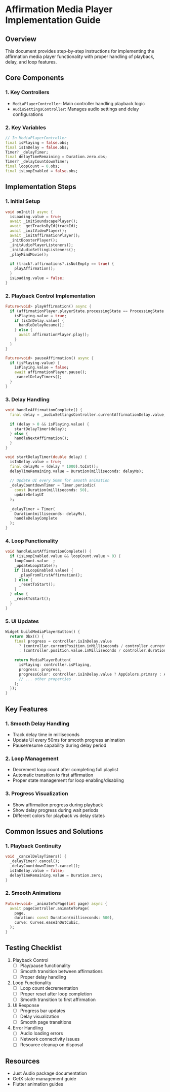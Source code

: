 
# Affirmation Media Player Implementation Guide

## Overview
This document provides step-by-step instructions for implementing the affirmation media player functionality with proper handling of playback, delay, and loop features.

## Core Components

### 1. Key Controllers
- `MediaPlayerController`: Main controller handling playback logic
- `AudioSettingsController`: Manages audio settings and delay configurations

### 2. Key Variables
```dart
// In MediaPlayerController
final isPlaying = false.obs;
final isInDelay = false.obs;
Timer? _delayTimer;
final delayTimeRemaining = Duration.zero.obs;
Timer? _delayCountdownTimer;
final loopCount = 0.obs;
final isLoopEnabled = false.obs;
```

## Implementation Steps

### 1. Initial Setup
```dart
void onInit() async {
  isLoading.value = true;
  await _initSoundscapePlayer();
  await _getTracksById(trackId);
  await _initVideoPlayer();
  await _initAffirmationPlayer();
  _initBoosterPlayer();
  _initAudioPlayerListeners();
  _initAudioSettingListeners();
  _playMindMovie();
  
  if (track?.affirmations?.isNotEmpty == true) {
    playAffirmation();
  }
  isLoading.value = false;
}
```

### 2. Playback Control Implementation
```dart
Future<void> playAffirmation() async {
  if (affirmationPlayer.playerState.processingState == ProcessingState.ready && !isPlaying.value) {
    isPlaying.value = true;
    if (isInDelay.value) {
      handleDelayResume();
    } else {
      await affirmationPlayer.play();
    }
  }
}

Future<void> pauseAffirmation() async {
  if (isPlaying.value) {
    isPlaying.value = false;
    await affirmationPlayer.pause();
    _cancelDelayTimers();
  }
}
```

### 3. Delay Handling
```dart
void handleAffirmationComplete() {
  final delay = _audioSettingsController.currentAffirmationDelay.value;
  
  if (delay > 0 && isPlaying.value) {
    startDelayTimer(delay);
  } else {
    handleNextAffirmation();
  }
}

void startDelayTimer(double delay) {
  isInDelay.value = true;
  final delayMs = (delay * 1000).toInt();
  delayTimeRemaining.value = Duration(milliseconds: delayMs);
  
  // Update UI every 50ms for smooth animation
  _delayCountdownTimer = Timer.periodic(
    const Duration(milliseconds: 50),
    updateDelayUI
  );
  
  _delayTimer = Timer(
    Duration(milliseconds: delayMs),
    handleDelayComplete
  );
}
```

### 4. Loop Functionality
```dart
void handleLastAffirmationComplete() {
  if (isLoopEnabled.value && loopCount.value > 0) {
    loopCount.value--;
    _updateLoopState();
    if (isLoopEnabled.value) {
      _playFromFirstAffirmation();
    } else {
      _resetToStart();
    }
  } else {
    _resetToStart();
  }
}
```

### 5. UI Updates
```dart
Widget buildMediaPlayerButton() {
  return Obx(() {
    final progress = controller.isInDelay.value
      ? (controller.currentPosition.inMilliseconds / controller.currentDuration.inMilliseconds)
      : (controller.position.value.inMilliseconds / controller.duration.value.inMilliseconds);
    
    return MediaPlayerButton(
      isPlaying: controller.isPlaying,
      progress: progress,
      progressColor: controller.isInDelay.value ? AppColors.primary : AppColors.light,
      // ... other properties
    );
  });
}
```

## Key Features

### 1. Smooth Delay Handling
- Track delay time in milliseconds
- Update UI every 50ms for smooth progress animation
- Pause/resume capability during delay period

### 2. Loop Management
- Decrement loop count after completing full playlist
- Automatic transition to first affirmation
- Proper state management for loop enabling/disabling

### 3. Progress Visualization
- Show affirmation progress during playback
- Show delay progress during wait periods
- Different colors for playback vs delay states

## Common Issues and Solutions

### 1. Playback Continuity
```dart
void _cancelDelayTimers() {
  _delayTimer?.cancel();
  _delayCountdownTimer?.cancel();
  isInDelay.value = false;
  delayTimeRemaining.value = Duration.zero;
}
```

### 2. Smooth Animations
```dart
Future<void> _animateToPage(int page) async {
  await pageController.animateToPage(
    page,
    duration: const Duration(milliseconds: 500),
    curve: Curves.easeInOutCubic,
  );
}
```

## Testing Checklist

1. Playback Control
   - [ ] Play/pause functionality
   - [ ] Smooth transition between affirmations
   - [ ] Proper delay handling

2. Loop Functionality
   - [ ] Loop count decrementation
   - [ ] Proper reset after loop completion
   - [ ] Smooth transition to first affirmation

3. UI Response
   - [ ] Progress bar updates
   - [ ] Delay visualization
   - [ ] Smooth page transitions

4. Error Handling
   - [ ] Audio loading errors
   - [ ] Network connectivity issues
   - [ ] Resource cleanup on disposal

## Resources

- Just Audio package documentation
- GetX state management guide
- Flutter animation guides
